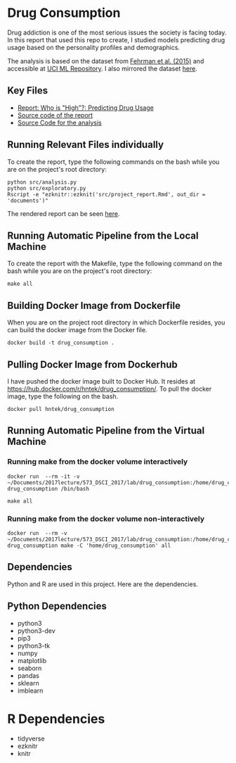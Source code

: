 # Drug Consumption

Drug addiction is one of the most serious issues the society is facing today. In this report that used this repo to create, I studied models predicting drug usage based on the personality profiles and demographics.

The analysis is based on the dataset from [Fehrman et al. (2015)](https://arxiv.org/abs/1506.06297) and accessible at [UCI ML Repository](http://archive.ics.uci.edu/ml/machine-learning-databases/00373/drug_consumption.data). I also mirrored the dataset [here](data/drug_consumption.csv).

## Key Files

- [Report: Who is \"High\"?: Predicting Drug Usage](documents/project_report.md)
- [Source code of the report](src/project_report.Rmd)
- [Source Code for the analysis](src/q4_script.ipynb)


## Running Relevant Files individually

To create the report, type the following commands on the bash while you are on the project's root directory:

```
python src/analysis.py
python src/exploratory.py
Rscript -e "ezknitr::ezknit('src/project_report.Rmd', out_dir = 'documents')"
```
The rendered report can be seen [here](documents/project_report.md).

## Running Automatic Pipeline from the Local Machine

To create the report with the Makefile, type the following command on the bash while you are on the project's root directory:

```
make all
```

## Building Docker Image from Dockerfile

When you are on the project root directory in which Dockerfile resides, you can build the docker image from the Docker file.

```
docker build -t drug_consumption .
```

## Pulling Docker Image from Dockerhub

I have pushed the docker image built to Docker Hub. It resides at https://hub.docker.com/r/hntek/drug_consumption/. To pull the docker image, type the following on the bash.
```
docker pull hntek/drug_consumption
```
## Running Automatic Pipeline from the Virtual Machine 

### Running make from the docker volume interactively

```
docker run  --rm -it -v ~/Documents/2017lecture/573_DSCI_2017/lab/drug_consumption:/home/drug_consumption drug_consumption /bin/bash

make all
```
### Running make from the docker volume non-interactively
```
docker run  --rm -v ~/Documents/2017lecture/573_DSCI_2017/lab/drug_consumption:/home/drug_consumption drug_consumption make -C 'home/drug_consumption' all
```
## Dependencies

Python and R are used in this project. Here are the dependencies.

## Python Dependencies

- python3
- python3-dev
- pip3
- python3-tk
- numpy
- matplotlib
- seaborn
- pandas
- sklearn
- imblearn


# R Dependencies

- tidyverse
- ezknitr
- knitr








